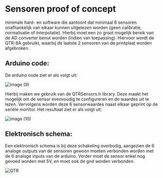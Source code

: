# Sensoren proof of concept

minimale hard- en software die aantoont dat minimaal 6 sensoren onafhankelijk van elkaar kunnen uitgelezen worden (geen calibratie, normalisatie of interpolatie). Hierbij moet een zo groot mogelijk bereik van de AD converter benut worden (indien van toepassing).
Hiervoor wordt de QTR-8A gebruikt, waarbij de laatste 2 sensoren van de printplaat worden afgebroken.

## Arduino code:

De arduino code ziet er als volgt uit:

![image (9)](https://github.com/jorenverdegem/Linefollower/assets/146443076/1854f7f8-8e9f-4573-ba13-e1ece4c80f97)

Hierbij maken we gebruik van de QTRSensors.h library. Deze maakt het mogelijk om de sensor evenvoudig te configureren en de waardes uit te lezen.
Vervolgens worden deze 6 sensorwaardes naast elkaar geprint op de seriële monitor. Het resultaat ziet er als volgt uit:

![image (10)](https://github.com/jorenverdegem/Linefollower/assets/146443076/606f8898-ff5f-426d-a106-e5160559ba22)

## Elektronisch schema:

Een elektronisch schema is bij deze schakeling overbodig, aangezien de 6 analoge outputs van de sensoren gewoon moeten verbonden worden met de 6 analoge inputs van de arduino.
Verder moet de sensor enkel nog gevoed worden met 5V, en moet ook de gnd worden verbonden.

![QTR](https://github.com/jorenverdegem/Linefollower/assets/146443076/c9f828be-077a-4a67-9423-de6e769040ee)

